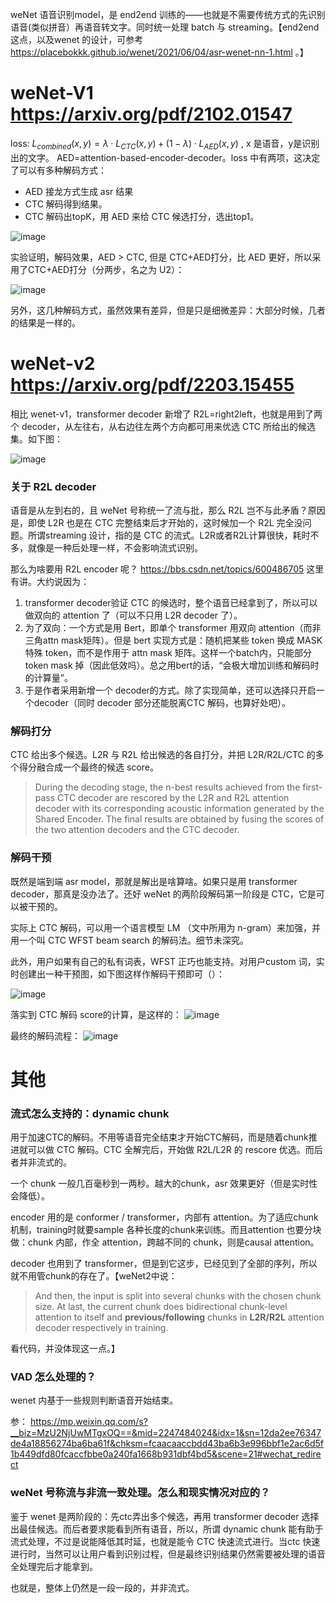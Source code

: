 
weNet 语音识别model，是 end2end 训练的——也就是不需要传统方式的先识别语音(类似拼音）再语音转文字。同时统一处理 batch 与 streaming。【end2end 这点，以及wenet 的设计，可参考 https://placebokkk.github.io/wenet/2021/06/04/asr-wenet-nn-1.html 。】

# weNet-V1 https://arxiv.org/pdf/2102.01547
loss: $L_{combined}(x, y) = λ\cdot L_{CTC}(x, y) + (1 − λ)\cdot L_{AED}(x, y)$ , x 是语音，y是识别出的文字。 AED=attention-based-encoder-decoder。loss 中有两项，这决定了可以有多种解码方式：
- AED 接龙方式生成 asr 结果
- CTC 解码得到结果。
- CTC 解码出topK，用 AED 来给 CTC 候选打分，选出top1。

![image](https://github.com/user-attachments/assets/1c815a7d-c5a2-48e9-8377-fdb9e21136c3)

实验证明，解码效果，AED > CTC, 但是 CTC+AED打分，比 AED 更好，所以采用了CTC+AED打分（分两步，名之为 U2）：

![image](https://github.com/user-attachments/assets/074c3eb9-7025-4f8b-a8a5-f5bf487d2fbd)

另外，这几种解码方式，虽然效果有差异，但是只是细微差异：大部分时候，几者的结果是一样的。

# weNet-v2 https://arxiv.org/pdf/2203.15455

相比 wenet-v1，transformer decoder 新增了 R2L=right2left，也就是用到了两个 decoder，从左往右，从右边往左两个方向都可用来优选 CTC 所给出的候选集。如下图：

![image](https://github.com/user-attachments/assets/e006f631-638d-411d-b8bf-e070ee3debdd)

### 关于 R2L decoder

语音是从左到右的，且 weNet 号称统一了流与批，那么 R2L 岂不与此矛盾？原因是，即使 L2R 也是在 CTC 完整结束后才开始的，这时候加一个 R2L 完全没问题。所谓streaming 设计，指的是 CTC 的流式。L2R或者R2L计算很快，耗时不多，就像是一种后处理一样，不会影响流式识别。

那么为啥要用 R2L encoder 呢？ https://bbs.csdn.net/topics/600486705 这里有讲。大约说因为：
1. transformer decoder验证 CTC 的候选时，整个语音已经拿到了，所以可以做双向的 attention 了（可以不只用 L2R decoder 了）。
2. 为了双向：一个方式是用 Bert，即单个 transformer 用双向 attention（而非三角attn mask矩阵）。但是 bert 实现方式是：随机把某些  token 换成 MASK 特殊 token，而不是作用于 attn mask 矩阵。这样一个batch内，只能部分token mask 掉（因此低效吗）。总之用bert的话，“会极大增加训练和解码时的计算量”。
3. 于是作者采用新增一个 decoder的方式。除了实现简单，还可以选择只开启一个decoder（同时 decoder 部分还能脱离CTC 解码，也算好处吧）。

### 解码打分

CTC 给出多个候选。L2R 与 R2L 给出候选的各自打分，并把 L2R/R2L/CTC 的多个得分融合成一个最终的候选 score。

> During the decoding stage, the n-best results achieved from the first-pass CTC decoder are rescored by the L2R and R2L attention decoder with
its corresponding acoustic information generated by the Shared Encoder. The final results are obtained by fusing the scores of
the two attention decoders and the CTC decoder.


### 解码干预

既然是端到端 asr model，那就是解出是啥算啥。如果只是用 transformer decoder，那真是没办法了。还好 weNet 的两阶段解码第一阶段是 CTC，它是可以被干预的。

实际上 CTC 解码，可以用一个语言模型 LM （文中所用为 n-gram）来加强，并用一个叫 CTC WFST beam search 的解码法。细节未深究。

此外，用户如果有自己的私有词表，WFST 正巧也能支持。对用户custom 词，实时创建出一种干预图，如下图这样作解码干预即可（）：

![image](https://github.com/user-attachments/assets/93625109-09ae-4003-894f-64d08295e6de)

落实到 CTC 解码 score的计算，是这样的：
![image](https://github.com/user-attachments/assets/93b3fbf6-b6e0-4c84-9e4a-7bbe6ce5a92c)

最终的解码流程：
![image](https://github.com/user-attachments/assets/907e8f25-e08c-4cf9-9a54-a08270cb5b5d)

# 其他

### 流式怎么支持的：dynamic chunk
用于加速CTC的解码。不用等语音完全结束才开始CTC解码，而是随着chunk推进就可以做 CTC 解码。CTC 全解完后，开始做 R2L/L2R 的 rescore 优选。而后者并非流式的。

一个 chunk 一般几百毫秒到一两秒。越大的chunk，asr 效果更好（但是实时性会降低）。

encoder 用的是 conformer / transformer，内部有 attention。为了适应chunk机制，training时就要sample 各种长度的chunk来训练。而且attention 也要分块做：chunk 内部，作全 attention，跨越不同的 chunk，则是causal attention。

decoder 也用到了 transformer，但是到它这步，已经见到了全部的序列，所以就不用管chunk的存在了。【weNet2中说：
> And then, the input is split into several chunks with the chosen chunk size. At last, the current chunk does bidirectional chunk-level attention to itself and **previous/following** chunks in **L2R/R2L** attention decoder respectively in training.

看代码，并没体现这一点。】


### VAD 怎么处理的？
wenet 内基于一些规则判断语音开始结束。

参： https://mp.weixin.qq.com/s?__biz=MzU2NjUwMTgxOQ==&mid=2247484024&idx=1&sn=12da2ee76347de4a18856274ba6ba61f&chksm=fcaacaaccbdd43ba6b3e996bbf1e2ac6d5f1b449dfd80fcaccfbbe0a240fa1668b931dbf4bd5&scene=21#wechat_redirect

### weNet 号称流与非流一致处理。怎么和现实情况对应的？
鉴于 wenet 是两阶段的：先ctc弄出多个候选，再用 transformer decoder 选择出最佳候选。而后者要求能看到所有语音，所以，所谓 dynamic chunk 能有助于流式处理，不过是说能降低其时延，也就是能令 CTC 快速流式进行。当ctc 快速进行时，当然可以让用户看到识别过程，但是最终识别结果仍然需要被处理的语音全处理完后才能拿到。

也就是，整体上仍然是一段一段的，并非流式。
